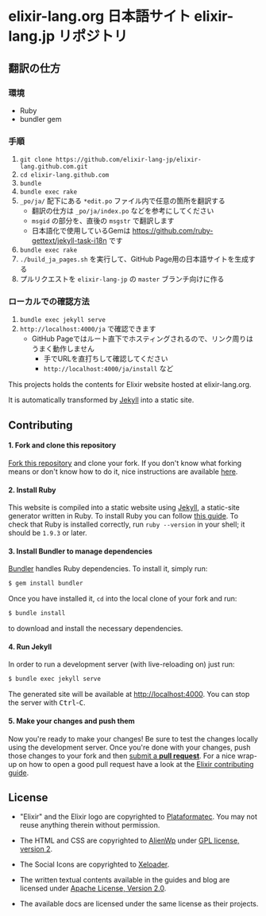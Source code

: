 # elixir-lang.org 日本語サイト elixir-lang.jp リポジトリ

## 翻訳の仕方

### 環境

- Ruby
- bundler gem

### 手順

1. `git clone https://github.com/elixir-lang-jp/elixir-lang.github.com.git`
1. `cd elixir-lang.github.com`
1. `bundle`
1. `bundle exec rake`
1. `_po/ja/` 配下にある `*edit.po` ファイル内で任意の箇所を翻訳する
    - 翻訳の仕方は `_po/ja/index.po` などを参考にしてください
    - `msgid` の部分を、直後の `msgstr` で翻訳します
    - 日本語化で使用しているGemは https://github.com/ruby-gettext/jekyll-task-i18n です
1. `bundle exec rake`
1. `./build_ja_pages.sh` を実行して、GitHub Page用の日本語サイトを生成する
1. プルリクエストを `elixir-lang-jp` の `master` ブランチ向けに作る

### ローカルでの確認方法

1. `bundle exec jekyll serve`
1. `http://localhost:4000/ja` で確認できます
    - GitHub Pageではルート直下でホスティングされるので、リンク周りはうまく動作しません
        - 手でURLを直打ちして確認してください
        - `http://localhost:4000/ja/install` など

This projects holds the contents for Elixir website hosted at elixir-lang.org.

It is automatically transformed by [Jekyll](https://github.com/mojombo/jekyll) into a static site.

## Contributing

#### 1. Fork and clone this repository

[Fork this
repository](https://github.com/elixir-lang/elixir-lang.github.com/fork) and
clone your fork. If you don't know what forking means or don't know how to do
it, nice instructions are available
[here](https://help.github.com/articles/fork-a-repo/).

#### 2. Install Ruby

This website is compiled into a static website using
[Jekyll](http://jekyllrb.com), a static-site generator written in Ruby. To
install Ruby you can follow [this
guide](https://www.ruby-lang.org/en/documentation/installation/). To check that
Ruby is installed correctly, run `ruby --version` in your shell; it should be
`1.9.3` or later.

#### 3. Install Bundler to manage dependencies

[Bundler](http://bundler.io) handles Ruby dependencies. To install it, simply
run:

```bash
$ gem install bundler
```

Once you have installed it, `cd` into the local clone of your fork and run:

```bash
$ bundle install
```

to download and install the necessary dependencies.

#### 4. Run Jekyll

In order to run a development server (with live-reloading on) just run:

```bash
$ bundle exec jekyll serve
```

The generated site will be available at [http://localhost:4000](http://localhost:4000). You can stop the
server with <kbd>Ctrl</kbd>-<kbd>C</kbd>.

#### 5. Make your changes and push them

Now you're ready to make your changes! Be sure to test the changes locally using
the development server. Once you're done with your changes, push those changes
to your fork and then [submit a **pull
request**](https://help.github.com/articles/using-pull-requests/). For a nice
wrap-up on how to open a good pull request have a look at the [Elixir
contributing
guide](https://github.com/elixir-lang/elixir/#contributing).

## License

* "Elixir" and the Elixir logo are copyrighted to [Plataformatec](http://plataformatec.com.br/). You may not reuse anything therein without permission.

* The HTML and CSS are copyrighted to [AlienWp](http://alienwp.com/) under [GPL license, version 2](http://www.gnu.org/licenses/old-licenses/gpl-2.0.html).

* The Social Icons are copyrighted to [Xeloader](http://xeloader.deviantart.com/art/Socialis-2-Freebie-213292616).

* The written textual contents available in the guides and blog are licensed under [Apache License, Version 2.0](http://www.apache.org/licenses/LICENSE-2.0).

* The available docs are licensed under the same license as their projects.
